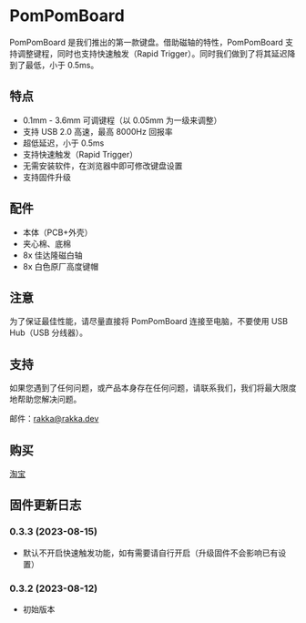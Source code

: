 # PomPomBoard

PomPomBoard 是我们推出的第一款键盘。借助磁轴的特性，PomPomBoard 支持调整键程，同时也支持快速触发（Rapid Trigger）。同时我们做到了将其延迟降到了最低，小于 0.5ms。

## 特点

- 0.1mm - 3.6mm 可调键程（以 0.05mm 为一级来调整）
- 支持 USB 2.0 高速，最高 8000Hz 回报率
- 超低延迟，小于 0.5ms
- 支持快速触发（Rapid Trigger）
- 无需安装软件，在浏览器中即可修改键盘设置
- 支持固件升级

## 配件

- 本体（PCB+外壳）
- 夹心棉、底棉
- 8x 佳达隆磁白轴
- 8x 白色原厂高度键帽

## 注意

为了保证最佳性能，请尽量直接将 PomPomBoard 连接至电脑，不要使用 USB Hub（USB 分线器）。

## 支持

如果您遇到了任何问题，或产品本身存在任何问题，请联系我们，我们将最大限度地帮助您解决问题。

邮件：[rakka@rakka.dev](mailto:rakka@rakka.dev)

## 购买

[淘宝](https://item.taobao.com/item.htm?730083745265)

## 固件更新日志

### 0.3.3 (2023-08-15)

- 默认不开启快速触发功能，如有需要请自行开启（升级固件不会影响已有设置）

### 0.3.2 (2023-08-12)

- 初始版本

